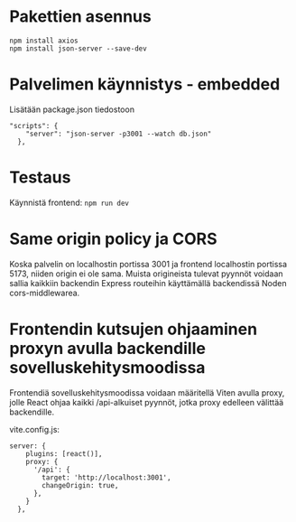 # Pakettien asennus

```
npm install axios
npm install json-server --save-dev
```

# Palvelimen käynnistys - embedded

Lisätään package.json tiedostoon
```
"scripts": {
    "server": "json-server -p3001 --watch db.json"
  },

```

# Testaus

Käynnistä frontend: `npm run dev`

# Same origin policy ja CORS
Koska palvelin on localhostin portissa 3001 ja frontend localhostin portissa 5173, niiden origin ei ole sama. Muista origineista tulevat pyynnöt voidaan sallia kaikkiin backendin Express routeihin käyttämällä backendissä Noden cors-middlewarea.


# Frontendin kutsujen ohjaaminen proxyn avulla backendille sovelluskehitysmoodissa

Frontendiä sovelluskehitysmoodissa voidaan määritellä Viten avulla proxy, jolle React ohjaa kaikki /api-alkuiset pyynnöt, jotka proxy edelleen välittää backendille.

vite.config.js:

```
server: {
    plugins: [react()],
    proxy: {
      '/api': {
        target: 'http://localhost:3001',
        changeOrigin: true,
      },
    }
  },

```